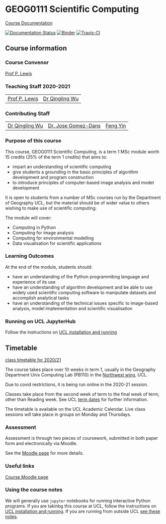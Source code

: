 # GEOG0111 Scientific Computing

[Course Documentation](https://ucl-eo.github.io/geog0111/)

[![Documentation Status](https://readthedocs.org/projects/geog0111-scientific-computing/badge/?version=master)](https://geog0111-scientific-computing.readthedocs.io/en/master/?badge=master)
 [![Binder](https://mybinder.org/badge_logo.svg)](https://mybinder.org/v2/gh/UCL-EO/geog0111/master)
 [![Travis-CI](https://travis-ci.com/UCL-EO/geog0111.svg?branch=master)](https://travis-ci.com/github/UCL-EO/geog0111)
 

## Course information

### Course Convenor 

[Prof P. Lewis](http://www.geog.ucl.ac.uk/~plewis)

### Teaching Staff 2020-2021

|   |  | 
|---|---|
|[Prof P. Lewis](http://www.geog.ucl.ac.uk/~plewis)|[Dr Qingling Wu](http://www.geog.ucl.ac.uk/about-the-department/people/research-staff/qingling-wu/)| 

### Contributing Staff

|   |   |   |
|---|---|---|
|[Dr Qingling Wu](http://www.geog.ucl.ac.uk/about-the-department/people/research-staff/qingling-wu/)| [Dr. Jose Gomez-Dans](http://www.geog.ucl.ac.uk/about-the-department/people/research-staff/jose-gomez-dans/)|[Feng Yin](https://www.geog.ucl.ac.uk/people/research-students/feng-yin)|


### Purpose of this course

This course, GEOG0111 Scientific Computing, is a term 1 MSc module worth 15 credits (25% of the term 1 credits) that aims to:

* impart an understanding of scientific computing
* give students a grounding in the basic principles of algorithm development and program construction
* to introduce principles of computer-based image analysis and model development

It is open to students from a number of MSc courses run by the Department of Geography UCL, but the material should be of wider value to others wishing to make use of scientific computing. 

The module will cover:

* Computing in Python
* Computing for image analysis
* Computing for environmental modelling
* Data visualisation for scientific applications

### Learning Outcomes

At the end of the module, students should:

* have an understanding of the Python programmibng language and experience of its use
* have an understanding of algorithm development and be able to use widely used scientific computing software to manipulate datasets and accomplish analytical tasks
* have an understanding of the technical issues specific to image-based analysis, model implementation and scientific visualisation


### Running on UCL JupyterHub

Follow the instructions on [UCL installation and running](docs/Install.md)

## Timetable

[class timetable for 2020/21](docs/TIMETABLE.md)

The course takes place over 10 weeks in term 1, usually in the Geography Department Unix Computing Lab (PB110) in the [Northwest wing](http://www.ucl.ac.uk/estates/roombooking/building-location/?id=003), UCL. 

Due to covid restrictions, it is being run online in the 2020-21 session.

Classes take place from the second week of term to the final week of term, other than Reading week. See UCL [term dates](http://www.ucl.ac.uk/staff/term-dates) for further information.

The timetable is available on the UCL Academic Calendar. Live class sessions will take place in groups on Monday and Thursdays.




### Assessment

Assessment is through two pieces of coursework, submitted in both paper form and electronically via Moodle. 

See the [Moodle page](https://moodle.ucl.ac.uk/course/view.php?id=21495) for more details.

### Useful links

[Course Moodle page](https://moodle.ucl.ac.uk/course/view.php?id=21495)  

### Using the course notes

We will generally use `jupyter` notebooks for running interactive Python programs. If you are takinbg this course at UCL, 
follow the instructions on [UCL installation and running](docs/Install.md). If you are running from outside UCL [see these notes](docs/OutsideInstall-Local.md).
